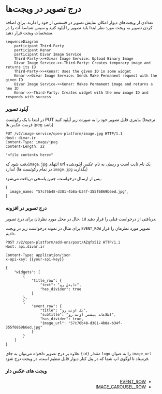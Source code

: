 # درج تصویر در ویجت‌ها

تعدادی از ویجت‌های دیوار امکان نمایش تصویر در قسمتی از خود را دارند. برای اضافه کردن تصویر به ویجت مورد نظر ابتدا باید تصویر را آپلود کنید و سپس شناسهٔ آت را در مشخصات ویجت قرار دهید.

```mermaid
sequenceDiagram
    participant Third-Party
    participant Kenar
    participant Divar Image Service
    Third-Party->>+Divar Image Service: Upload Binary Image
    Divar Image Service->>-Third-Party: Creates temporary image and returns its ID
    Third-Party->>+Kenar: Uses the given ID in some widget
    Kenar->>Divar Image Service: Sends Make Permanent request with the given ID
    Divar Image Service->>Kenar: Makes Permanent image and returns a new ID
    Kenar->>-Third-Party: Creates widget with the new image ID and responds with success
```

### آپلود تصویر

در ابتدا با یک رکوئست PUT باینری فایل تصویر خود را به صورت زیر آپلود کنید. (ترجیحا فرمت عکس ها jpeg باشد)

```http request
PUT /v2/image-service/open-platform/image.jpg HTTP/1.1
Host: divar.ir
Content-Type: image/jpeg
Content-Length: 22

"<file contents here>"
```

دفت شود که`image.jpg` انتهای url یک نام ثابت است و ربطی به نام عکس آپلودشده ندارد! (در تمام رکوئست ها `image.jpg` بگذارید)

پس از ارسال درخواست، چنین پاسخی دریافت می‌شود.

```json5
{
  image_name: "57c76b48-d381-4b8a-b34f-355f6869b6ed.jpg",
}
```

### درج تصویر در افزونه

حال در محل مورد نظرتان برای درج تصویر، `id` دریافتی از درخواست قبلی را قرار دهید.

برای مثال در نمونه درخواست زیر در ویجت `EVENT_ROW` تصویر مورد نظرمان را قرار دادیم.

```http request
POST /v2/open-platform/add-ons/post/AZqfx5i2 HTTP/1.1
Host: api.divar.ir

Content-Type: application/json
x-api-key: {{your-api-key}}

{
    "widgets": [
        {
            "title_row": {
                "text": "تایتل رو",
                "has_divider": true
            }
        },
        {
            "event_row": {
                "title": "یک اونت رو",
                "subtitle": "اطلاعات بیشتر اونت رو",
                "has_divider": true,
                "image_url": "57c76b48-d381-4b8a-b34f-355f6869b6ed.jpg"
            }
        }
    ]
}
```

علاوه بر درج تصویر دلخواه می‌توان به جای `{id}` مقدار `logo` را به عنوان `image_url` فرستاد تا لوگوی اپ شما که در پنل کنار دیوار قابل تنظیم است، در ویجت درج شود.
### ویجت های عکس دار
<ul dir="rtl">
<li><a href="event_row.md">EVENT_ROW</a></li>
<li><a href="image_carousel_row.md">IMAGE_CAROUSEL_ROW</a></li>
<ul>
